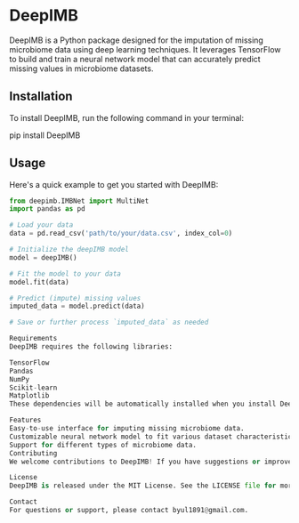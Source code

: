 # DeepIMB

DeepIMB is a Python package designed for the imputation of missing microbiome data using deep learning techniques. It leverages TensorFlow to build and train a neural network model that can accurately predict missing values in microbiome datasets.

## Installation

To install DeepIMB, run the following command in your terminal:

pip install DeepIMB


## Usage

Here's a quick example to get you started with DeepIMB:

```python
from deepimb.IMBNet import MultiNet
import pandas as pd

# Load your data
data = pd.read_csv('path/to/your/data.csv', index_col=0)

# Initialize the deepIMB model
model = deepIMB()

# Fit the model to your data
model.fit(data)

# Predict (impute) missing values
imputed_data = model.predict(data)

# Save or further process `imputed_data` as needed

Requirements
DeepIMB requires the following libraries:

TensorFlow
Pandas
NumPy
Scikit-learn
Matplotlib
These dependencies will be automatically installed when you install DeepIMB using pip.

Features
Easy-to-use interface for imputing missing microbiome data.
Customizable neural network model to fit various dataset characteristics.
Support for different types of microbiome data.
Contributing
We welcome contributions to DeepIMB! If you have suggestions or improvements, please open an issue or submit a pull request on GitHub.

License
DeepIMB is released under the MIT License. See the LICENSE file for more details.

Contact
For questions or support, please contact byul1891@gmail.com.
